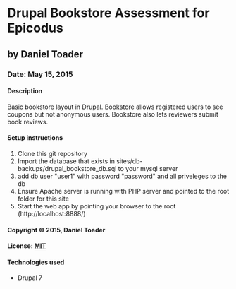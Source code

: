 # Drupal Bookstore Assessment for Epicodus
## by Daniel Toader
### Date: May 15, 2015
#### Description
Basic bookstore layout in Drupal. Bookstore allows registered users to see coupons but not anonymous users. Bookstore also lets reviewers submit book reviews.

#### Setup instructions
1. Clone this git repository
2. Import the database that exists in sites/db-backups/drupal_bookstore_db.sql to your mysql server
3. add db user "user1" with password "password" and all priveleges to the db
3. Ensure Apache server is running with PHP server and pointed to the root folder for this site
4. Start the web app by pointing your browser to the root (http://localhost:8888/)  

#### Copyright © 2015, Daniel Toader  

#### License: [MIT](https://github.com/twbs/bootstrap/blob/master/LICENSE)

#### Technologies used
- Drupal 7
